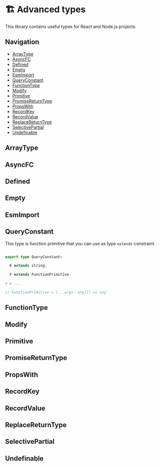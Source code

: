 # 🏗️ Advanced types

This library contains useful types for React and Node.js projects.

## Navigation

* [ArrayType](/#arraytype)
* [AsyncFC](/#asyncfc)
* [Defined](/#defined)
* [Empty](/#empty)
* [EsmImport](/#esmimport)
* [QueryConstant](/#queryconstant)
* [FunctionType](/#functiontype)
* [Modify](/#modify)
* [Primitive](/#primitive)
* [PromiseReturnType](/#promisereturntype)
* [PropsWith](/#propswith)
* [RecordKey](/#recordkey)
* [RecordValue](/#recordvalue)
* [ReplaceReturnType](/#replacereturntype)
* [SelectivePartial](/#selectivepartial)
* [Undefinable](/#undefinable)

## ArrayType


## AsyncFC


## Defined


## Empty


## EsmImport


## QueryConstant


This type is function primitive that you can use as type `extends` constraint.

```ts

export type QueryConstant<

  K extends string,

  F extends FunctionPrimitive

> = ...

// FunctionPrimitive = (...args: any[]) => any

 ```

## FunctionType


## Modify


## Primitive


## PromiseReturnType


## PropsWith


## RecordKey


## RecordValue


## ReplaceReturnType


## SelectivePartial


## Undefinable
